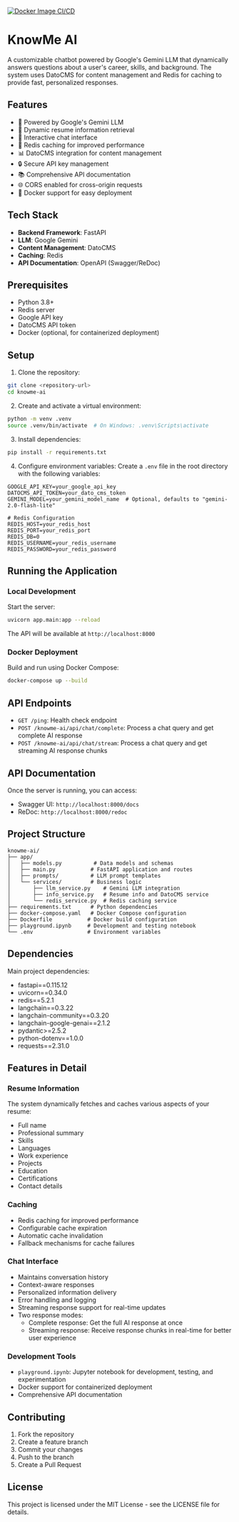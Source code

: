 [![Docker Image CI/CD](https://github.com/LOCKhart07/knowme-ai/actions/workflows/backend-build-push-deploy.yaml/badge.svg)](https://github.com/LOCKhart07/knowme-ai/actions/workflows/backend-build-push-deploy.yaml)
# KnowMe AI

A customizable chatbot powered by Google's Gemini LLM that dynamically answers questions about a user's career, skills, and background. The system uses DatoCMS for content management and Redis for caching to provide fast, personalized responses.

## Features

- 🤖 Powered by Google's Gemini LLM
- 📝 Dynamic resume information retrieval
- 💬 Interactive chat interface
- 🔄 Redis caching for improved performance
- 📊 DatoCMS integration for content management
- 🔒 Secure API key management
- 📚 Comprehensive API documentation
- 🌐 CORS enabled for cross-origin requests
- 🐳 Docker support for easy deployment

## Tech Stack

- **Backend Framework**: FastAPI
- **LLM**: Google Gemini
- **Content Management**: DatoCMS
- **Caching**: Redis
- **API Documentation**: OpenAPI (Swagger/ReDoc)

## Prerequisites

- Python 3.8+
- Redis server
- Google API key
- DatoCMS API token
- Docker (optional, for containerized deployment)

## Setup

1. Clone the repository:
```bash
git clone <repository-url>
cd knowme-ai
```

2. Create and activate a virtual environment:
```bash
python -m venv .venv
source .venv/bin/activate  # On Windows: .venv\Scripts\activate
```

3. Install dependencies:
```bash
pip install -r requirements.txt
```

4. Configure environment variables:
Create a `.env` file in the root directory with the following variables:
```env
GOOGLE_API_KEY=your_google_api_key
DATOCMS_API_TOKEN=your_dato_cms_token
GEMINI_MODEL=your_gemini_model_name  # Optional, defaults to "gemini-2.0-flash-lite"

# Redis Configuration
REDIS_HOST=your_redis_host
REDIS_PORT=your_redis_port
REDIS_DB=0
REDIS_USERNAME=your_redis_username
REDIS_PASSWORD=your_redis_password
```

## Running the Application

### Local Development
Start the server:
```bash
uvicorn app.main:app --reload
```

The API will be available at `http://localhost:8000`

### Docker Deployment
Build and run using Docker Compose:
```bash
docker-compose up --build
```

## API Endpoints

- `GET /ping`: Health check endpoint
- `POST /knowme-ai/api/chat/complete`: Process a chat query and get complete AI response
- `POST /knowme-ai/api/chat/stream`: Process a chat query and get streaming AI response chunks

## API Documentation

Once the server is running, you can access:
- Swagger UI: `http://localhost:8000/docs`
- ReDoc: `http://localhost:8000/redoc`

## Project Structure

```
knowme-ai/
├── app/
│   ├── models.py          # Data models and schemas
│   ├── main.py           # FastAPI application and routes
│   ├── prompts/          # LLM prompt templates
│   └── services/         # Business logic
│       ├── llm_service.py    # Gemini LLM integration
│       ├── info_service.py   # Resume info and DatoCMS service
│       └── redis_service.py  # Redis caching service
├── requirements.txt      # Python dependencies
├── docker-compose.yaml   # Docker Compose configuration
├── Dockerfile           # Docker build configuration
├── playground.ipynb     # Development and testing notebook
└── .env                 # Environment variables
```

## Dependencies

Main project dependencies:
- fastapi==0.115.12
- uvicorn==0.34.0
- redis==5.2.1
- langchain==0.3.22
- langchain-community==0.3.20
- langchain-google-genai==2.1.2
- pydantic>=2.5.2
- python-dotenv==1.0.0
- requests==2.31.0

## Features in Detail

### Resume Information
The system dynamically fetches and caches various aspects of your resume:
- Full name
- Professional summary
- Skills
- Languages
- Work experience
- Projects
- Education
- Certifications
- Contact details

### Caching
- Redis caching for improved performance
- Configurable cache expiration
- Automatic cache invalidation
- Fallback mechanisms for cache failures

### Chat Interface
- Maintains conversation history
- Context-aware responses
- Personalized information delivery
- Error handling and logging
- Streaming response support for real-time updates
- Two response modes:
  - Complete response: Get the full AI response at once
  - Streaming response: Receive response chunks in real-time for better user experience

### Development Tools
- `playground.ipynb`: Jupyter notebook for development, testing, and experimentation
- Docker support for containerized deployment
- Comprehensive API documentation

## Contributing

1. Fork the repository
2. Create a feature branch
3. Commit your changes
4. Push to the branch
5. Create a Pull Request

## License

This project is licensed under the MIT License - see the LICENSE file for details.
